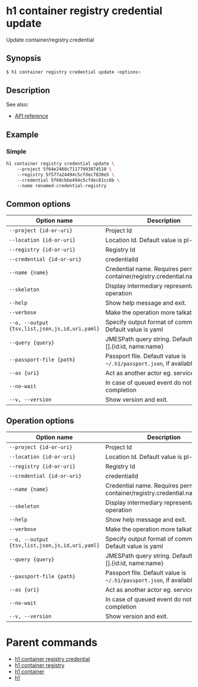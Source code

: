
# h1 container registry credential update

Update container/registry.credential

## Synopsis

```bash
$ h1 container registry credential update <options>
```

## Description

See also:

* [API reference](https://api.hyperone.com/v2/docs#operation/container_project_registry_credential_patch)

## Example


### Simple

```bash
h1 container registry credential update \ 
	--project 5f64e2468c71177993874510 \ 
	--registry 5f577a24494c5cfdec7830e5 \ 
	--credential 5f60cbbe494c5cfdec81cc6b \ 
	--name renamed-credential-registry
```

## Common options

| Option name                                        | Description                                                                     |
| -------------------------------------------------- | ------------------------------------------------------------------------------- |
| ```--project {id-or-uri}```                        | Project Id                                                                      |
| ```--location {id-or-uri}```                       | Location Id. Default value is pl-waw-1                                          |
| ```--registry {id-or-uri}```                       | Registry Id                                                                     |
| ```--credential {id-or-uri}```                     | credentialId                                                                    |
| ```--name {name}```                                | Credential name. Requires permissions container/registry.credential.name/update |
| ```--skeleton```                                   | Display intermediary representation of operation                                |
| ```--help```                                       | Show help message and exit.                                                     |
| ```--verbose```                                    | Make the operation more talkative.                                              |
| ```--o, --output {tsv,list,json,js,id,uri,yaml}``` | Specify output format of command. Default value is yaml                         |
| ```--query {query}```                              | JMESPath query string. Default value is [].\{id:id, name:name\}                 |
| ```--passport-file {path}```                       | Passport file. Default value is ```~/.h1/passport.json```, if available.        |
| ```--as {uri}```                                   | Act as another actor eg. service account                                        |
| ```--no-wait```                                    | In case of queued event do not wait for completion                              |
| ```--v, --version```                               | Show version and exit.                                                          |

## Operation options

| Option name                                        | Description                                                                     |
| -------------------------------------------------- | ------------------------------------------------------------------------------- |
| ```--project {id-or-uri}```                        | Project Id                                                                      |
| ```--location {id-or-uri}```                       | Location Id. Default value is pl-waw-1                                          |
| ```--registry {id-or-uri}```                       | Registry Id                                                                     |
| ```--credential {id-or-uri}```                     | credentialId                                                                    |
| ```--name {name}```                                | Credential name. Requires permissions container/registry.credential.name/update |
| ```--skeleton```                                   | Display intermediary representation of operation                                |
| ```--help```                                       | Show help message and exit.                                                     |
| ```--verbose```                                    | Make the operation more talkative.                                              |
| ```--o, --output {tsv,list,json,js,id,uri,yaml}``` | Specify output format of command. Default value is yaml                         |
| ```--query {query}```                              | JMESPath query string. Default value is [].\{id:id, name:name\}                 |
| ```--passport-file {path}```                       | Passport file. Default value is ```~/.h1/passport.json```, if available.        |
| ```--as {uri}```                                   | Act as another actor eg. service account                                        |
| ```--no-wait```                                    | In case of queued event do not wait for completion                              |
| ```--v, --version```                               | Show version and exit.                                                          |

# Parent commands

* [h1 container registry credential](./../README.md)
* [h1 container registry](./../../README.md)
* [h1 container](./../../../README.md)
* [h1](./../../../../README.md)
